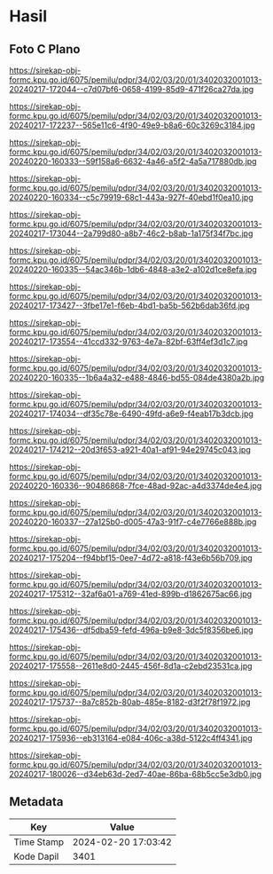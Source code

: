 # Hasil

## Foto C Plano

https://sirekap-obj-formc.kpu.go.id/6075/pemilu/pdpr/34/02/03/20/01/3402032001013-20240217-172044--c7d07bf6-0658-4199-85d9-471f26ca27da.jpg

https://sirekap-obj-formc.kpu.go.id/6075/pemilu/pdpr/34/02/03/20/01/3402032001013-20240217-172237--565e11c6-4f90-49e9-b8a6-60c3269c3184.jpg

https://sirekap-obj-formc.kpu.go.id/6075/pemilu/pdpr/34/02/03/20/01/3402032001013-20240220-160333--59f158a6-6632-4a46-a5f2-4a5a717880db.jpg

https://sirekap-obj-formc.kpu.go.id/6075/pemilu/pdpr/34/02/03/20/01/3402032001013-20240220-160334--c5c79919-68c1-443a-927f-40ebd1f0ea10.jpg

https://sirekap-obj-formc.kpu.go.id/6075/pemilu/pdpr/34/02/03/20/01/3402032001013-20240217-173044--2a799d80-a8b7-46c2-b8ab-1a175f34f7bc.jpg

https://sirekap-obj-formc.kpu.go.id/6075/pemilu/pdpr/34/02/03/20/01/3402032001013-20240220-160335--54ac346b-1db6-4848-a3e2-a102d1ce8efa.jpg

https://sirekap-obj-formc.kpu.go.id/6075/pemilu/pdpr/34/02/03/20/01/3402032001013-20240217-173427--3fbe17e1-f6eb-4bd1-ba5b-562b6dab36fd.jpg

https://sirekap-obj-formc.kpu.go.id/6075/pemilu/pdpr/34/02/03/20/01/3402032001013-20240217-173554--41ccd332-9763-4e7a-82bf-63ff4ef3d1c7.jpg

https://sirekap-obj-formc.kpu.go.id/6075/pemilu/pdpr/34/02/03/20/01/3402032001013-20240220-160335--1b6a4a32-e488-4846-bd55-084de4380a2b.jpg

https://sirekap-obj-formc.kpu.go.id/6075/pemilu/pdpr/34/02/03/20/01/3402032001013-20240217-174034--df35c78e-6490-49fd-a6e9-f4eab17b3dcb.jpg

https://sirekap-obj-formc.kpu.go.id/6075/pemilu/pdpr/34/02/03/20/01/3402032001013-20240217-174212--20d3f653-a921-40a1-af91-94e29745c043.jpg

https://sirekap-obj-formc.kpu.go.id/6075/pemilu/pdpr/34/02/03/20/01/3402032001013-20240220-160336--90486868-7fce-48ad-92ac-a4d3374de4e4.jpg

https://sirekap-obj-formc.kpu.go.id/6075/pemilu/pdpr/34/02/03/20/01/3402032001013-20240220-160337--27a125b0-d005-47a3-91f7-c4e7766e888b.jpg

https://sirekap-obj-formc.kpu.go.id/6075/pemilu/pdpr/34/02/03/20/01/3402032001013-20240217-175204--f94bbf15-0ee7-4d72-a818-f43e6b56b709.jpg

https://sirekap-obj-formc.kpu.go.id/6075/pemilu/pdpr/34/02/03/20/01/3402032001013-20240217-175312--32af6a01-a769-41ed-899b-d1862675ac66.jpg

https://sirekap-obj-formc.kpu.go.id/6075/pemilu/pdpr/34/02/03/20/01/3402032001013-20240217-175436--df5dba59-fefd-496a-b9e8-3dc5f8356be6.jpg

https://sirekap-obj-formc.kpu.go.id/6075/pemilu/pdpr/34/02/03/20/01/3402032001013-20240217-175558--2611e8d0-2445-456f-8d1a-c2ebd23531ca.jpg

https://sirekap-obj-formc.kpu.go.id/6075/pemilu/pdpr/34/02/03/20/01/3402032001013-20240217-175737--8a7c852b-80ab-485e-8182-d3f2f78f1972.jpg

https://sirekap-obj-formc.kpu.go.id/6075/pemilu/pdpr/34/02/03/20/01/3402032001013-20240217-175936--eb313164-e084-406c-a38d-5122c4ff4341.jpg

https://sirekap-obj-formc.kpu.go.id/6075/pemilu/pdpr/34/02/03/20/01/3402032001013-20240217-180026--d34eb63d-2ed7-40ae-86ba-68b5cc5e3db0.jpg


## Metadata

| Key        | Value               |
| ---------- | ------------------- |
| Time Stamp | 2024-02-20 17:03:42 |
| Kode Dapil | 3401                |



